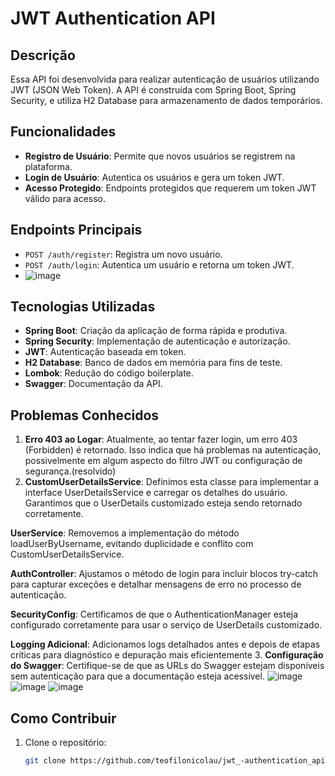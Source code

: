 # JWT Authentication API

## Descrição

Essa API foi desenvolvida para realizar autenticação de usuários utilizando JWT (JSON Web Token). A API é construída com Spring Boot, Spring Security, e utiliza H2 Database para armazenamento de dados temporários.

## Funcionalidades

- **Registro de Usuário**: Permite que novos usuários se registrem na plataforma.
- **Login de Usuário**: Autentica os usuários e gera um token JWT.
- **Acesso Protegido**: Endpoints protegidos que requerem um token JWT válido para acesso.

## Endpoints Principais

- `POST /auth/register`: Registra um novo usuário.
- `POST /auth/login`: Autentica um usuário e retorna um token JWT.
- ![image](https://github.com/user-attachments/assets/0bbfd331-d144-4fa8-9a72-75a3cf83f7fb)


## Tecnologias Utilizadas

- **Spring Boot**: Criação da aplicação de forma rápida e produtiva.
- **Spring Security**: Implementação de autenticação e autorização.
- **JWT**: Autenticação baseada em token.
- **H2 Database**: Banco de dados em memória para fins de teste.
- **Lombok**: Redução do código boilerplate.
- **Swagger**: Documentação da API.

## Problemas Conhecidos

1. **Erro 403 ao Logar**: Atualmente, ao tentar fazer login, um erro 403 (Forbidden) é retornado. Isso indica que há problemas na autenticação, possivelmente em algum aspecto do filtro JWT ou configuração de segurança.(resolvido)
2. **CustomUserDetailsService**: Definimos esta classe para implementar a interface UserDetailsService e carregar os detalhes do usuário. Garantimos que o UserDetails customizado esteja 
sendo retornado corretamente.

**UserService**: Removemos a implementação do método loadUserByUsername, evitando duplicidade e conflito com CustomUserDetailsService.

**AuthController**: Ajustamos o método de login para incluir blocos try-catch para capturar exceções e detalhar mensagens de erro no processo de autenticação.

**SecurityConfig**: Certificamos de que o AuthenticationManager esteja configurado corretamente para usar o serviço de UserDetails customizado.

**Logging Adicional**: Adicionamos logs detalhados antes e depois de etapas críticas para diagnóstico e depuração mais eficientemente
3. **Configuração do Swagger**: Certifique-se de que as URLs do Swagger estejam disponíveis sem autenticação para que a documentação esteja acessível.
![image](https://github.com/user-attachments/assets/81359aea-4eee-4cf9-aff1-374a4be7f086)
![image](https://github.com/user-attachments/assets/b935e8df-8173-489d-9ea2-83e24f03b536)
![image](https://github.com/user-attachments/assets/63e1507f-3480-4ec1-84d7-6870b47c006e)




## Como Contribuir

1. Clone o repositório:
   ```bash
   git clone https://github.com/teofilonicolau/jwt_-authentication_api.git
   ```
   
